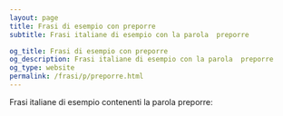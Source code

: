 ```yaml
---
layout: page
title: Frasi di esempio con preporre 
subtitle: Frasi italiane di esempio con la parola  preporre

og_title: Frasi di esempio con preporre 
og_description: Frasi italiane di esempio con la parola  preporre
og_type: website
permalink: /frasi/p/preporre.html
---
```


Frasi italiane di esempio contenenti la parola preporre:


